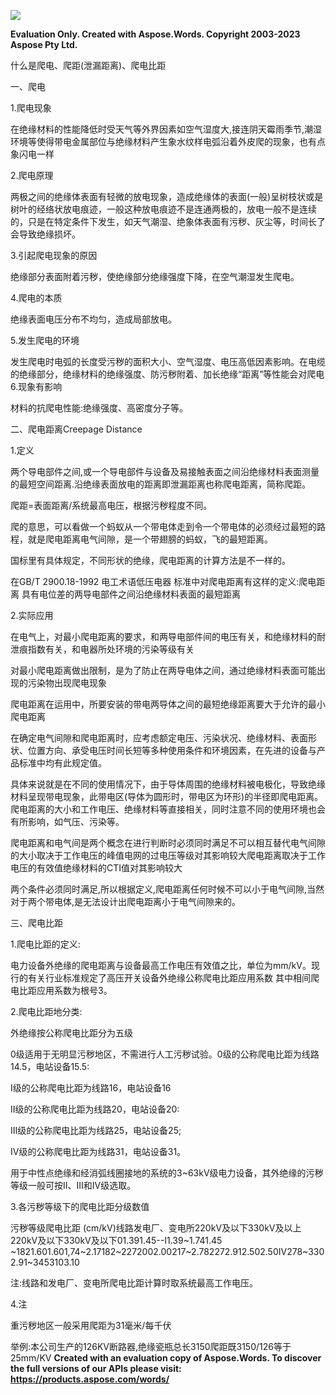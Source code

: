 ﻿![](%E7%88%AC%E8%99%AB%E6%AF%94%E8%B7%9D.001.png)

**Evaluation Only. Created with Aspose.Words. Copyright 2003-2023 Aspose Pty Ltd.**

什么是爬电、爬距(泄漏距离)、爬电比距

一、爬电

1\.爬电现象

在绝缘材料的性能降低时受天气等外界因素如空气湿度大,接连阴天霉雨季节,潮湿环境等使得带电金属部位与绝缘材料产生象水纹样电弧沿着外皮爬的现象，也有点象闪电一样

2\.爬电原理

两极之间的绝缘体表面有轻微的放电现象，造成绝缘体的表面(一般)呈树枝状或是树叶的经络状放电痕迹，一般这种放电痕迹不是连通两极的，放电一般不是连续的，只是在特定条件下发生，如天气潮湿、绝象体表面有污秽、灰尘等，时间长了会导致绝缘损坏。

3\.引起爬电现象的原因

绝缘部分表面附着污秽，使绝缘部分绝缘强度下降，在空气潮湿发生爬电。

4\.爬电的本质

绝缘表面电压分布不均匀，造成局部放电。

5\.发生爬电的环境

发生爬电时电弧的长度受污秽的面积大小、空气湿度、电压高低因素影响。在电缆的绝缘部分，绝缘材料的绝缘强度、防污秽附着、加长绝缘“距离”等性能会对爬电6.现象有影响

材料的抗爬电性能:绝缘强度、高密度分子等。

二、爬电距离Creepage Distance

1\.定义

两个导电部件之间,或一个导电部件与设备及易接触表面之间沿绝缘材料表面测量的最短空间距离.沿绝缘表面放电的距离即泄漏距离也称爬电距离，简称爬距。

爬距=表面距离/系统最高电压，根据污秽程度不同。

爬的意思，可以看做一个蚂蚁从一个带电体走到令一个带电体的必须经过最短的路程，就是爬电距离电气间隙，是一个带翅膀的蚂蚁，飞的最短距离。

国标里有具体规定，不同形状的绝缘，爬电距离的计算方法是不一样的。

在GB/T 2900.18-1992 电工术语低压电器 标准中对爬电距离有这样的定义:爬电距离 具有电位差的两导电部件之间沿绝缘材料表面的最短距离

2\.实际应用

在电气上，对最小爬电距离的要求，和两导电部件间的电压有关，和绝缘材料的耐泄痕指数有关，和电器所处环境的污染等级有关

对最小爬电距离做出限制，是为了防止在两导电体之间，通过绝缘材料表面可能出现的污染物出现爬电现象

爬电距离在运用中，所要安装的带电两导体之间的最短绝缘距离要大于允许的最小爬电距离

在确定电气间隙和爬电距离时，应考虑额定电压、污染状况、绝缘材料、表面形状、位置方向、承受电压时间长短等多种使用条件和环境因素，在先进的设备与产品标准中均有此规定值。

具体来说就是在不同的使用情况下，由于导体周围的绝缘材料被电极化，导致绝缘材料呈现带电现象，此带电区(导体为圆形时，带电区为环形)的半径即爬电距离。爬电距离的大小和工作电压、绝缘材料等直接相关，同时注意不同的使用环境也会有所影响，如气压、污染等。

爬电距离和电气间是两个概念在进行判断时必须同时满足不可以相互替代电气间隙的大小取决于工作电压的峰值电网的过电压等级对其影响较大爬电距离取决于工作电压的有效值绝缘材料的CTI值对其影响较大

两个条件必须同时满足,所以根据定义,爬电距离任何时候不可以小于电气间隙,当然对于两个带电体,是无法设计出爬电距离小于电气间隙来的。

三、爬电比距

1\.爬电比距的定义:

电力设备外绝缘的爬电距离与设备最高工作电压有效值之比，单位为mm/kV。现行的有关行业标准规定了高压开关设备外绝缘公称爬电比距应用系数 其中相间爬电比距应用系数为根号3。

2\.爬电比距地分类:

外绝缘按公称爬电比距分为五级

0级适用于无明显污秽地区，不需进行人工污秽试验。0级的公称爬电比距为线路14.5，电站设备15.5:

Ⅰ级的公称爬电比距为线路16，电站设备16

Ⅱ级的公称爬电比距为线路20，电站设备20:

Ⅲ级的公称爬电比距为线路25，电站设备25;

Ⅳ级的公称爬电比距为线路31，电站设备31。

用于中性点绝缘和经消弧线圈接地的系统的3~63kV级电力设备，其外绝缘的污秽等级一般可按Ⅱ、Ⅲ和Ⅳ级选取。

3\.各污秽等级下的爬电比距分级数值

污秽等级爬电比距 (cm/kV)线路发电厂、变电所220kV及以下330kV及以上220kV及以下330kV及以下01.391.45--I1.39~1.741.45 ~1821.601.601,74~2.17182~2272002.00217~2.782272.912.502.50IV278~3302.91~3453103.10

注:线路和发电厂、变电所爬电比距计算时取系统最高工作电压。

4\.注

重污秽地区一般采用爬距为31毫米/每千伏

举例:本公司生产的126KV断路器,绝缘瓷瓶总长3150爬距既3150/126等于25mm/KV
**Created with an evaluation copy of Aspose.Words. To discover the full versions of our APIs please visit: https://products.aspose.com/words/**
